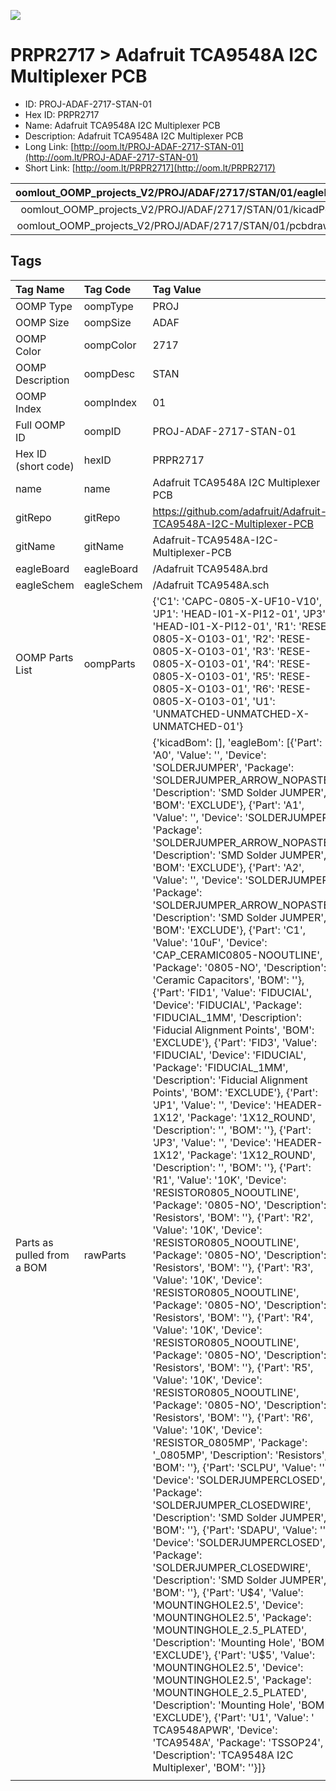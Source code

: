 


  
![][im]
# PRPR2717 > Adafruit TCA9548A I2C Multiplexer PCB

- ID: PROJ-ADAF-2717-STAN-01
- Hex ID: PRPR2717
- Name: Adafruit TCA9548A I2C Multiplexer PCB
- Description: Adafruit TCA9548A I2C Multiplexer PCB
- Long Link: [http://oom.lt/PROJ-ADAF-2717-STAN-01](http://oom.lt/PROJ-ADAF-2717-STAN-01)
- Short Link: [http://oom.lt/PRPR2717](http://oom.lt/PRPR2717)
  

|oomlout_OOMP_projects_V2/PROJ/ADAF/2717/STAN/01/eagleImage.png|oomlout_OOMP_projects_V2/PROJ/ADAF/2717/STAN/01/eagleSchemImage.png|oomlout_OOMP_projects_V2/PROJ/ADAF/2717/STAN/01/kicadPcb3dFront.png|oomlout_OOMP_projects_V2/PROJ/ADAF/2717/STAN/01/kicadPcb3dBack.png|
| :---: | :---: | :---: | :---: |
|oomlout_OOMP_projects_V2/PROJ/ADAF/2717/STAN/01/kicadPcb3d.png|oomlout_OOMP_projects_V2/PROJ/ADAF/2717/STAN/01/bomBack.png|oomlout_OOMP_projects_V2/PROJ/ADAF/2717/STAN/01/bomFront.png|oomlout_OOMP_projects_V2/PROJ/ADAF/2717/STAN/01/pcbdraw.svg|
|oomlout_OOMP_projects_V2/PROJ/ADAF/2717/STAN/01/pcbdrawBack.svg||||

## Tags
  

|Tag Name|Tag Code|Tag Value|
| :--- | :--- | :--- |
|OOMP Type|oompType|PROJ|
|OOMP Size|oompSize|ADAF|
|OOMP Color|oompColor|2717|
|OOMP Description|oompDesc|STAN|
|OOMP Index|oompIndex|01|
|Full OOMP ID|oompID|PROJ-ADAF-2717-STAN-01|
|Hex ID (short code)|hexID|PRPR2717|
|name|name|Adafruit TCA9548A I2C Multiplexer PCB|
|gitRepo|gitRepo|https://github.com/adafruit/Adafruit-TCA9548A-I2C-Multiplexer-PCB|
|gitName|gitName|Adafruit-TCA9548A-I2C-Multiplexer-PCB|
|eagleBoard|eagleBoard|/Adafruit TCA9548A.brd|
|eagleSchem|eagleSchem|/Adafruit TCA9548A.sch|
|OOMP Parts List|oompParts|{'C1': 'CAPC-0805-X-UF10-V10', 'JP1': 'HEAD-I01-X-PI12-01', 'JP3': 'HEAD-I01-X-PI12-01', 'R1': 'RESE-0805-X-O103-01', 'R2': 'RESE-0805-X-O103-01', 'R3': 'RESE-0805-X-O103-01', 'R4': 'RESE-0805-X-O103-01', 'R5': 'RESE-0805-X-O103-01', 'R6': 'RESE-0805-X-O103-01', 'U1': 'UNMATCHED-UNMATCHED-X-UNMATCHED-01'}|
|Parts as pulled from a BOM|rawParts|{'kicadBom': [], 'eagleBom': [{'Part': 'A0', 'Value': '', 'Device': 'SOLDERJUMPER', 'Package': 'SOLDERJUMPER_ARROW_NOPASTE', 'Description': 'SMD Solder JUMPER', 'BOM': 'EXCLUDE'}, {'Part': 'A1', 'Value': '', 'Device': 'SOLDERJUMPER', 'Package': 'SOLDERJUMPER_ARROW_NOPASTE', 'Description': 'SMD Solder JUMPER', 'BOM': 'EXCLUDE'}, {'Part': 'A2', 'Value': '', 'Device': 'SOLDERJUMPER', 'Package': 'SOLDERJUMPER_ARROW_NOPASTE', 'Description': 'SMD Solder JUMPER', 'BOM': 'EXCLUDE'}, {'Part': 'C1', 'Value': '10uF', 'Device': 'CAP_CERAMIC0805-NOOUTLINE', 'Package': '0805-NO', 'Description': 'Ceramic Capacitors', 'BOM': ''}, {'Part': 'FID1', 'Value': 'FIDUCIAL', 'Device': 'FIDUCIAL', 'Package': 'FIDUCIAL_1MM', 'Description': 'Fiducial Alignment Points', 'BOM': 'EXCLUDE'}, {'Part': 'FID3', 'Value': 'FIDUCIAL', 'Device': 'FIDUCIAL', 'Package': 'FIDUCIAL_1MM', 'Description': 'Fiducial Alignment Points', 'BOM': 'EXCLUDE'}, {'Part': 'JP1', 'Value': '', 'Device': 'HEADER-1X12', 'Package': '1X12_ROUND', 'Description': '', 'BOM': ''}, {'Part': 'JP3', 'Value': '', 'Device': 'HEADER-1X12', 'Package': '1X12_ROUND', 'Description': '', 'BOM': ''}, {'Part': 'R1', 'Value': '10K', 'Device': 'RESISTOR0805_NOOUTLINE', 'Package': '0805-NO', 'Description': 'Resistors', 'BOM': ''}, {'Part': 'R2', 'Value': '10K', 'Device': 'RESISTOR0805_NOOUTLINE', 'Package': '0805-NO', 'Description': 'Resistors', 'BOM': ''}, {'Part': 'R3', 'Value': '10K', 'Device': 'RESISTOR0805_NOOUTLINE', 'Package': '0805-NO', 'Description': 'Resistors', 'BOM': ''}, {'Part': 'R4', 'Value': '10K', 'Device': 'RESISTOR0805_NOOUTLINE', 'Package': '0805-NO', 'Description': 'Resistors', 'BOM': ''}, {'Part': 'R5', 'Value': '10K', 'Device': 'RESISTOR0805_NOOUTLINE', 'Package': '0805-NO', 'Description': 'Resistors', 'BOM': ''}, {'Part': 'R6', 'Value': '10K', 'Device': 'RESISTOR_0805MP', 'Package': '_0805MP', 'Description': 'Resistors', 'BOM': ''}, {'Part': 'SCLPU', 'Value': '', 'Device': 'SOLDERJUMPERCLOSED', 'Package': 'SOLDERJUMPER_CLOSEDWIRE', 'Description': 'SMD Solder JUMPER', 'BOM': ''}, {'Part': 'SDAPU', 'Value': '', 'Device': 'SOLDERJUMPERCLOSED', 'Package': 'SOLDERJUMPER_CLOSEDWIRE', 'Description': 'SMD Solder JUMPER', 'BOM': ''}, {'Part': 'U$4', 'Value': 'MOUNTINGHOLE2.5', 'Device': 'MOUNTINGHOLE2.5', 'Package': 'MOUNTINGHOLE_2.5_PLATED', 'Description': 'Mounting Hole', 'BOM': 'EXCLUDE'}, {'Part': 'U$5', 'Value': 'MOUNTINGHOLE2.5', 'Device': 'MOUNTINGHOLE2.5', 'Package': 'MOUNTINGHOLE_2.5_PLATED', 'Description': 'Mounting Hole', 'BOM': 'EXCLUDE'}, {'Part': 'U1', 'Value': ' TCA9548APWR', 'Device': 'TCA9548A', 'Package': 'TSSOP24', 'Description': 'TCA9548A I2C Multiplexer', 'BOM': ''}]}|
||||



[im]: PROJ/ADAF/2717/STAN/01/kicadPcb3d_450.png

